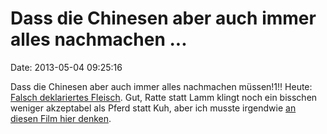 Dass die Chinesen aber auch immer alles nachmachen \...
=======================================================

Date: 2013-05-04 09:25:16

Dass die Chinesen aber auch immer alles nachmachen müssen!1!! Heute:
[Falsch deklariertes
Fleisch](http://www.nytimes.com/2013/05/04/world/asia/rat-meat-sold-as-lamb-in-china-highlights-fears.html).
Gut, Ratte statt Lamm klingt noch ein bisschen weniger akzeptabel als
Pferd statt Kuh, aber ich musste irgendwie [an diesen Film hier
denken](http://www.youtube.com/watch?v=0aYw4qREajE).
